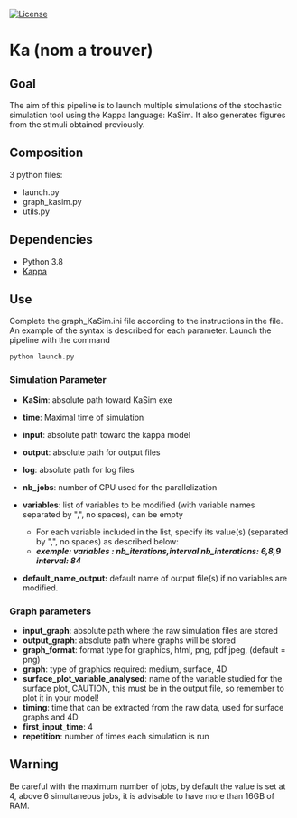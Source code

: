 [![License](http://img.shields.io/:license-affero-blue.svg)](http://www.gnu.org/licenses/agpl-3.0.en.html) 

# Ka (nom a trouver)


## Goal

The aim of this pipeline is to launch multiple simulations of the stochastic simulation tool using the Kappa language: KaSim.
It also generates figures from the stimuli obtained previously.

## Composition

3 python files:

- launch.py
- graph_kasim.py
- utils.py

## Dependencies

- Python 3.8
- [Kappa](https://tools.kappalanguage.org/nightly-builds/)

## Use

Complete the graph_KaSim.ini file according to the instructions in the file. An example of the syntax is described for each parameter.
Launch the pipeline with the command 

```bash
python launch.py
```
### Simulation Parameter

- **KaSim**: absolute path toward KaSim exe
- **time**: Maximal time of simulation
- **input**: absolute path toward the kappa model
- **output**: absolute path for output files
- **log**: absolute path for log files
- **nb_jobs**: number of CPU used for the parallelization

- **variables**: list of variables to be modified (with variable names separated by ",", no spaces), can be empty
    - For each variable included in the list, specify its value(s) (separated by ",", no spaces) as described below:
    - *********************************exemple: 
        variables : nb_iterations,interval
        nb_interations: 6,8,9
        interval: 84*********************************

- **default_name_output:** default name of output file(s) if no variables are modified.

### Graph parameters

- **input_graph**: absolute path where the raw simulation files are stored
- **output_graph**: absolute path where graphs will be stored
- **graph_format**: format type for graphics, html, png, pdf jpeg, (default = png)
- **graph**: type of graphics required: medium, surface, 4D
- **surface_plot_variable_analysed**: name of the variable studied for the surface plot, CAUTION, this must be in the output file, so remember to plot it in your model!
- **timing**: time that can be extracted from the raw data, used for surface graphs and 4D
- **first_input_time**: 4
- **repetition**: number of times each simulation is run


## Warning

Be careful with the maximum number of jobs, by default the value is set at 4, above 6 simultaneous jobs, it is advisable to have more than 16GB of RAM.

